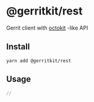 # @gerritkit/rest
Gerrit client with [octokit](https://github.com/octokit/rest.js) -like API

## Install
```shell script
yarn add @gerritkit/rest
```

## Usage
```javascript
// 
```
